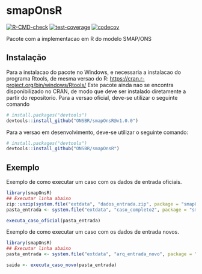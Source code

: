 
<!-- README.md is generated from README.Rmd. Please edit that file -->

# smapOnsR

<!-- badges: start -->

[![R-CMD-check](https://github.com/felipe-treistman/smapOnsR/actions/workflows/R-CMD-check.yaml/badge.svg)](https://github.com/felipe-treistman/smapOnsR/actions/workflows/R-CMD-check.yaml)
[![test-coverage](https://github.com/felipe-treistman/smapOnsR/workflows/test-coverage/badge.svg)](https://github.com/felipe-treistman/smapOnsR/actions/workflows/test-coverage.yaml)
[![codecov](https://codecov.io/gh/felipe-treistman/smapOnsR/graph/badge.svg?token=C7FF7ZNCER)](https://codecov.io/gh/felipe-treistman/smapOnsR)
<!-- badges: end -->

Pacote com a implementacao em R do modelo SMAP/ONS

## Instalação

Para a instalacao do pacote no Windows, e necessaria a instalacao do
programa Rtools, de mesma versao do R:
<https://cran.r-project.org/bin/windows/Rtools/> Este pacote ainda nao
se encontra disponibilizado no CRAN, de modo que deve ser instalado
diretamente a partir do repositorio. Para a versao oficial, deve-se
utilizar o seguinte comando

``` r
# install.packages("devtools")
devtools::install_github("ONSBR/smapOnsR@v1.0.0")
```

Para a versao em desenvolvimento, deve-se utilizar o seguinte comando:

``` r
# install.packages("devtools")
devtools::install_github("ONSBR/smapOnsR")
```

## Exemplo

Exemplo de como executar um caso com os dados de entrada oficiais.

``` r
library(smapOnsR)
## Executar linha abaixo
zip::unzip(system.file("extdata", "dados_entrada.zip", package = "smapOnsR"), exdir = system.file("extdata", package = "smapOnsR"))
pasta_entrada <- system.file("extdata", "caso_completo2", package = "smapOnsR")

executa_caso_oficial(pasta_entrada)
```

Exemplo de como executar um caso com os dados de entrada novos.

``` r
library(smapOnsR)
## Executar linha abaixo
pasta_entrada <- system.file("extdata", "arq_entrada_novo", package = "smapOnsR")

saida <- executa_caso_novo(pasta_entrada)
```
